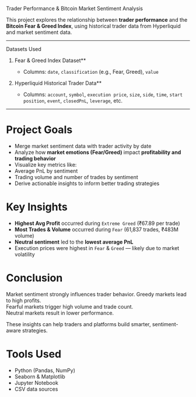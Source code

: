  Trader Performance & Bitcoin Market Sentiment Analysis
 

This project explores the relationship between **trader performance** and the **Bitcoin Fear & Greed Index**, using historical trader data from Hyperliquid and market sentiment data.

---

  Datasets Used

1. Fear & Greed Index Dataset**  
   - Columns: `date`, `classification` (e.g., Fear, Greed), `value`

2. Hyperliquid Historical Trader Data**  
   - Columns: `account`, `symbol`, `execution price`, `size`, `side`, `time`, `start position`, `event`, `closedPnL`, `leverage`, etc.

---

# Project Goals

-  Merge market sentiment data with trader activity by date
- Analyze how **market emotions (Fear/Greed)** impact **profitability and trading behavior**
-  Visualize key metrics like:
- Average PnL by sentiment
- Trading volume and number of trades by sentiment
-  Derive actionable insights to inform better trading strategies



# Key Insights

- **Highest Avg Profit** occurred during `Extreme Greed` (₹67.89 per trade)
-  **Most Trades & Volume** occurred during `Fear` (61,837 trades, ₹483M volume)
-  **Neutral sentiment** led to the **lowest average PnL**
-  Execution prices were highest in `Fear` & `Greed` — likely due to market volatility



# Conclusion

  Market sentiment strongly influences trader behavior.
  Greedy markets lead to high profits.  
 Fearful markets trigger high volume and trade count.  
 Neutral markets result in lower performance.

These insights can help traders and platforms build smarter, sentiment-aware strategies.



# Tools Used

- Python (Pandas, NumPy)
- Seaborn & Matplotlib
- Jupyter Notebook
- CSV data sources
